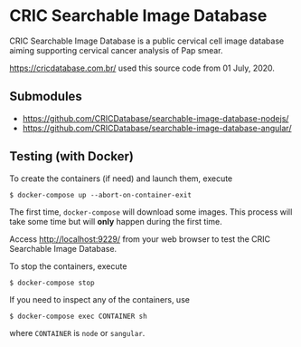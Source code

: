 # CRIC Searchable Image Database

CRIC Searchable Image Database is a public cervical cell image database aiming supporting cervical cancer analysis of Pap smear.

https://cricdatabase.com.br/ used this source code from 01 July, 2020.

## Submodules

- https://github.com/CRICDatabase/searchable-image-database-nodejs/
- https://github.com/CRICDatabase/searchable-image-database-angular/

## Testing (with Docker)

To create the containers (if need)
and launch them,
execute

```
$ docker-compose up --abort-on-container-exit
```

The first time,
`docker-compose` will download some images.
This process will take some time but will **only** happen during the first time.

Access [http://localhost:9229/](http://localhost:9229/) from your web browser
to test the CRIC Searchable Image Database.

To stop the containers,
execute

```
$ docker-compose stop
```

If you need to inspect any of the containers,
use

```
$ docker-compose exec CONTAINER sh
```

where `CONTAINER` is `node` or `sangular`.
